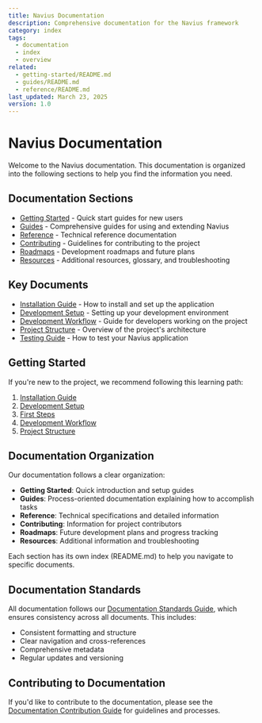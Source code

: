 ```yaml
---
title: Navius Documentation
description: Comprehensive documentation for the Navius framework
category: index
tags:
  - documentation
  - index
  - overview
related:
  - getting-started/README.md
  - guides/README.md
  - reference/README.md
last_updated: March 23, 2025
version: 1.0
---
```


# Navius Documentation

Welcome to the Navius documentation. This documentation is organized into the following sections to help you find the information you need.

## Documentation Sections

- [Getting Started](getting-started/README.md) - Quick start guides for new users
- [Guides](guides/README.md) - Comprehensive guides for using and extending Navius
- [Reference](reference/README.md) - Technical reference documentation
- [Contributing](contributing/README.md) - Guidelines for contributing to the project
- [Roadmaps](roadmaps/README.md) - Development roadmaps and future plans
- [Resources](resources/README.md) - Additional resources, glossary, and troubleshooting

## Key Documents

- [Installation Guide](getting-started/installation.md) - How to install and set up the application
- [Development Setup](getting-started/development-setup.md) - Setting up your development environment
- [Development Workflow](guides/development/development-workflow.md) - Guide for developers working on the project
- [Project Structure](reference/architecture/project-structure.md) - Overview of the project's architecture
- [Testing Guide](guides/development/testing.md) - How to test your Navius application

## Getting Started

If you're new to the project, we recommend following this learning path:

1. [Installation Guide](getting-started/installation.md)
2. [Development Setup](getting-started/development-setup.md)
3. [First Steps](getting-started/first-steps.md)
4. [Development Workflow](guides/development/development-workflow.md)
5. [Project Structure](reference/architecture/project-structure.md)

## Documentation Organization

Our documentation follows a clear organization:

- **Getting Started**: Quick introduction and setup guides
- **Guides**: Process-oriented documentation explaining how to accomplish tasks
- **Reference**: Technical specifications and detailed information
- **Contributing**: Information for project contributors
- **Roadmaps**: Future development plans and progress tracking
- **Resources**: Additional information and troubleshooting

Each section has its own index (README.md) to help you navigate to specific documents.

## Documentation Standards

All documentation follows our [Documentation Standards Guide](roadmaps/implementation/document-standards.md), which ensures consistency across all documents. This includes:

- Consistent formatting and structure
- Clear navigation and cross-references
- Comprehensive metadata
- Regular updates and versioning

## Contributing to Documentation

If you'd like to contribute to the documentation, please see the [Documentation Contribution Guide](contributing/documentation-contribution.md) for guidelines and processes. 